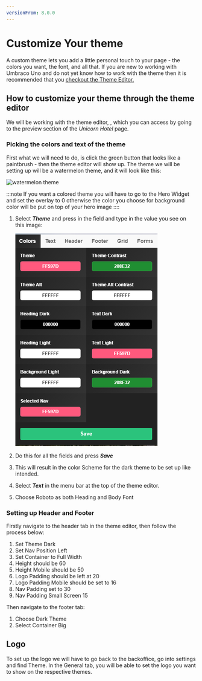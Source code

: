 ```yaml
---
versionFrom: 8.0.0
---
```


# Customize Your theme

A custom theme lets you add a little personal touch to your page - the colors you want, the font, and all that. If you are new to working with Umbraco Uno and do not yet know how to work with the theme then it is recommended that you [checkout the Theme Editor.](../../Getting-Started/Themes/index.md)

## How to customize your theme through the theme editor

We will be working with the theme editor, , which you can access by going to the preview section of the _Unicorn Hotel_ page.

### Picking the colors and text of the theme

First what we will need to do, is click the green button that looks like a paintbrush - then the theme editor will show up.
The theme we will be setting up will be a watermelon theme, and it will look like this:

![watermelon theme](images/theme.gif)

:::note
If you want a colored theme you will have to go to the Hero Widget and set the overlay to 0 otherwise the color you choose for background color will be put on top of your hero image
::::

1. Select ***Theme*** and press in the field and type in the value you see on this image:

    ![watermelon theme color](images/Color-settings.png)

2. Do this for all the fields and press ***Save***
3. This will result in the color Scheme for the dark theme to be set up like intended.
4. Select ***Text*** in the menu bar at the top of the theme editor.
5. Choose Roboto as both Heading and Body Font

### Setting up Header and Footer

Firstly navigate to the header tab in the theme editor, then follow the process below:

1. Set Theme Dark
2. Set Nav Position Left
3. Set Container to Full Width
4. Height should be 60
5. Height Mobile should be 50
6. Logo Padding should be left at 20
7. Logo Padding Mobile should be set to 16
8. Nav Padding set to 30
9. Nav Padding Small Screen 15

Then navigate to the footer tab:

1. Choose Dark Theme
2. Select Container Big

## Logo

To set up the logo we will have to go back to the backoffice, go into settings and find Theme.
In the General tab, you will be able to set the logo you want to show on the respective themes.
